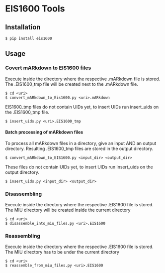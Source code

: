 # EIS1600 Tools

## Installation
```
$ pip install eis1600
```

## Usage

### Covert mARkdown to EIS1600 files

Execute inside the directory where the respective .mARkdown file is stored.
The .EIS1600_tmp file will be created next to the .mARkdown file.
```shell
$ cd <uri>
$ convert_mARkdown_to_Eis1600.py <uri>.mARkdown
```

EIS1600_tmp files do not contain UIDs yet, to insert UIDs run insert_uids on the .EIS1600_tmp file.
```shell
$ insert_uids.py <uri>.EIS1600_tmp
```

#### Batch processing of mARkdown files

To process all mARkdown files in a directory, give an input AND an output directory.
Resulting .EIS1600_tmp files are stored in the output directory.
```shell
$ convert_mARkdown_to_EIS1600.py <input_dir> <output_dir>
```

These files do not contain UIDs yet, to insert UIDs run insert_uids on the output directory.
```shell
$ insert_uids.py <input_dir> <output_dir>
```

### Disassembling

Execute inside the directory where the respective .EIS1600 file is stored.
The MIU directory will be created inside the current directory
```shell
$ cd <uri>
$ disassemble_into_miu_files.py <uri>.EIS1600
```

### Reassembling

Execute inside the directory where the respective .EIS1600 file is stored.
The MIU directory has to be under the current directory
```shell
$ cd <uri>
$ reassemble_from_miu_files.py <uri>.EIS1600
```
